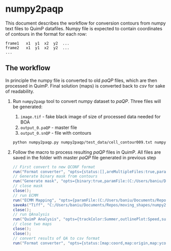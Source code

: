 # numpy2paqp

This document describes the workflow for conversion contours from numpy text files to QuimP datafiles. Numpy file is expected to contain coordinates of contours in the format for each row:

```
frame1   x1  y1  x2  y2  ...
frame2   x1  y1  x2  y2  ...
...
```

## The workflow

In principle the numpy file is converted to old *paQP* files, which are then processed in QuimP. Final solution (maps) is converted back to *csv* for sake of readability.

1. Run `numpy2paqp` tool to convert numpy dataset to *paQP*. Three files will be generated:
   1. `image.tif` - fake black image of size of processed data needed for BOA
   2. `output_0.paQP` - master file
   3. `output_0.snQP` - file with contours

    ```bash
    python numpy2paqp.py numpy2paqp/test_data/cell_contour009.txt numpy2paqp/test_data/output
    ```

2. Follow the macro to process resulting *paQP* files in QuimP. All files are saved in the folder with master *paQP* file generated in previous step

    ```java
    // First convert to new QCONF format
    run("Format converter", "opts={status:[],areMultipleFiles:true,paramFile:(C:/Users/baniu/Documents/Repos/moving_shapes/numpy2paqp/test_data/output_0.paQP)}");
    // Generate binary mask from contours
    run("Generate mask", "opts={binary:true,paramFile:(C:/Users/baniu/Documents/Repos/moving_shapes/numpy2paqp/test_data/output.QCONF)}");
    // close mask
    close();
    // run ECMM
    run("ECMM Mapping", "opts={paramFile:(C:/Users/baniu/Documents/Repos/moving_shapes/numpy2paqp/test_data/output.QCONF)}");
    saveAs("Tiff", "C:/Users/baniu/Documents/Repos/moving_shapes/numpy2paqp/test_data/ECMM_mappings.tif");
    close();
    // run QAnalysis
    run("QuimP Analysis", "opts={trackColor:Summer,outlinePlot:Speed,sumCov:1.0,avgCov:0.0,mapRes:400,paramFile:(C:/Users/baniu/Documents/Repos/moving_shapes/numpy2paqp/test_data/output.QCONF)}");
    // close two maps
    close();
    close();
    // convert results of QA to csv format
    run("Format converter", "opts={status:[map:coord,map:origin,map:ycoords,map:xcoords,map:motility,map:convexity,map:fluores],areMultipleFiles:true,paramFile:(C:/Users/baniu/Documents/Repos/moving_shapes/numpy2paqp/test_data/output.QCONF)}");
    ```
